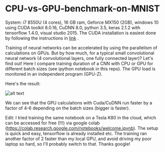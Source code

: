 # CPU-vs-GPU-benchmark-on-MNIST

System: i7 8550U (4 cores), 16 GB ram, Geforce MX150 (2GB), windows 10
        using CUDA toolkit 8.0.16, CuDNN 8.0, python 3.5, keras 2.1.2 with tensorflow 1.4.0, visual studio 2015. The CUDA installation is easiest done by following the instructions in [link](http://docs.nvidia.com/cuda/cuda-installation-guide-microsoft-windows/index.html) .


Training of neural networks can be accelerated by using the parallelism of calculations on GPUs. But by how much, for a typical small convolutional neural network (4 convolutional layers, one fully connected layer)? Let's find out! Here I compare training duration of a CNN with CPU or GPU for different batch sizes (see ipython notebook in this repo). The GPU load is monitored in an independent program (GPU-Z). 

Here's the result:

![alt text](https://user-images.githubusercontent.com/33765868/34654656-19171952-f3ff-11e7-9d1b-2f7c1ff8333b.png)

We can see that the GPU calculations with Cuda/CuDNN run faster by a factor of 4-6 depending on the batch sizes (bigger is faster).

Edit: I tried training the same notebook on a Tesla K80 in the cloud, which can be accessed for free (!!!) via google colab (https://colab.research.google.com/notebooks/welcome.ipynb). The setup is quick and easy, tensorflow is already installed etc. The training ran another factor of 2 faster than my local GPU, and avoid driving my poor laptop so hard, so I'll probably switch to that. Thanks google!
